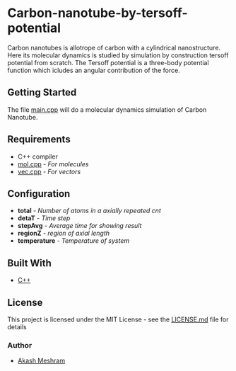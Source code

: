 # Carbon-nanotube-by-tersoff-potential
Carbon nanotubes is allotrope of carbon with a cylindrical nanostructure. Here its molecular dynamics is studied
by simulation by construction tersoff potential from scratch. The Tersoff potential is a three-body 
potential function which icludes an angular contribution of the force.

## Getting Started
The file [main.cpp](main.cpp) will do a molecular dynamics simulation of Carbon Nanotube.

## Requirements
* C++ compiler 
* [mol.cpp](mol.cpp) - *For molecules*
* [vec.cpp](vec.cpp) - *For vectors*

## Configuration
* **total** - *Number of atoms in a axially repeated cnt*
* **detaT** - *Time step*
* **stepAvg** - *Average time for showing result*
* **regionZ** - *region of axial length*
* **temperature** - *Temperature of system*

## Built With
* [C++](https://isocpp.org/)

## License
This project is licensed under the MIT License - see the [LICENSE.md](LICENSE.md) file for details

### Author 
* [Akash Meshram](https://github.com/akashmeshram)
